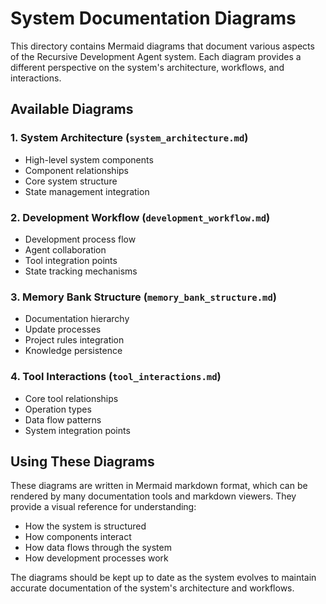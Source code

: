 # System Documentation Diagrams

This directory contains Mermaid diagrams that document various aspects of the Recursive Development Agent system. Each diagram provides a different perspective on the system's architecture, workflows, and interactions.

## Available Diagrams

### 1. System Architecture (`system_architecture.md`)
- High-level system components
- Component relationships
- Core system structure
- State management integration

### 2. Development Workflow (`development_workflow.md`)
- Development process flow
- Agent collaboration
- Tool integration points
- State tracking mechanisms

### 3. Memory Bank Structure (`memory_bank_structure.md`)
- Documentation hierarchy
- Update processes
- Project rules integration
- Knowledge persistence

### 4. Tool Interactions (`tool_interactions.md`)
- Core tool relationships
- Operation types
- Data flow patterns
- System integration points

## Using These Diagrams

These diagrams are written in Mermaid markdown format, which can be rendered by many documentation tools and markdown viewers. They provide a visual reference for understanding:

- How the system is structured
- How components interact
- How data flows through the system
- How development processes work

The diagrams should be kept up to date as the system evolves to maintain accurate documentation of the system's architecture and workflows.
